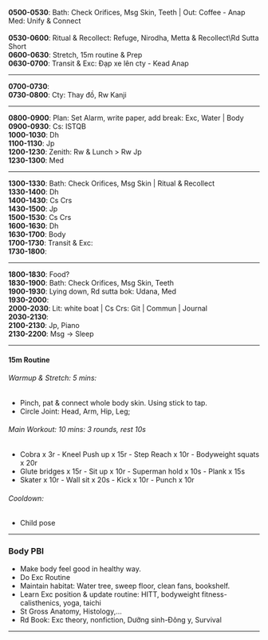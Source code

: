 **0500-0530**: Bath: Check Orifices, Msg Skin, Teeth | Out: Coffee - Anap Med: Unify & Connect <br/>    
**0530-0600**: Ritual & Recollect: Refuge, Nirodha, Metta & Recollect\Rd Sutta Short <br/>
**0600-0630**: Stretch, 15m routine & Prep <br/>
**0630-0700**: Transit & Exc: Đạp xe lên cty - Kead Anap <br/>

---
**0700-0730**: <br/>
**0730-0800**: Cty: Thay đồ, Rw Kanji <br/>

---
**0800-0900**: Plan: Set Alarm, write paper, add break: Exc, Water | Body <br/>
**0900-0930**: Cs: ISTQB <br/>
**1000-1030**: Dh <br/>
**1100-1130**: Jp <br/>
**1200-1230**: Zenith: Rw & Lunch > Rw Jp <br/>
**1230-1300**: Med <br/>

---
**1300-1330**: Bath: Check Orifices, Msg Skin | Ritual & Recollect <br/>
**1330-1400**: Dh <br/>
**1400-1430**: Cs Crs <br/>
**1430-1500**: Jp <br/>
**1500-1530**: Cs Crs <br/>
**1600-1630**: Dh <br/>
**1630-1700**: Body <br/>
**1700-1730**: Transit & Exc:  <br/>
**1730-1800**:

---
**1800-1830**: Food? <br/>
**1830-1900**: Bath: Check Orifices, Msg Skin, Teeth <br/>
**1900-1930**: Lying down, Rd sutta bok: Udana, Med <br/>
**1930-2000**:  <br/>
**2000-2030**: Lit: white boat | Cs Crs: Git |  Commun | Journal <br/>
**2030-2130**:  <br/>
**2100-2130**: Jp, Piano <br/>
**2130-2200**: Msg -> Sleep

---
#### 15m Routine
###### Warmup & Stretch: 5 mins: 
+ Pinch, pat & connect whole body skin. Using stick to tap.
+ Circle Joint: Head, Arm, Hip, Leg;
###### Main Workout: 10 mins: 3 rounds, rest 10s
+ Cobra x 3r - Kneel Push up x 15r - Step Reach x 10r - Bodyweight squats  x 20r
+ Glute bridges x 15r - Sit up x 10r - Superman hold x 10s - Plank x 15s
+ Skater x 10r - Wall sit x 20s - Kick x 10r - Punch x 10r
###### Cooldown: 
+ Child pose
---
### Body PBI
- Make body feel good in healthy way.
- Do Exc Routine
- Maintain habitat: Water tree, sweep floor, clean fans, bookshelf.
- Learn Exc position & update routine: HITT, bodyweight fitness-calisthenics, yoga, taichi 
- St Gross Anatomy, Histology,...
- Rd Book: Exc theory, nonfiction, Dưỡng sinh-Đông y, Survival
---
